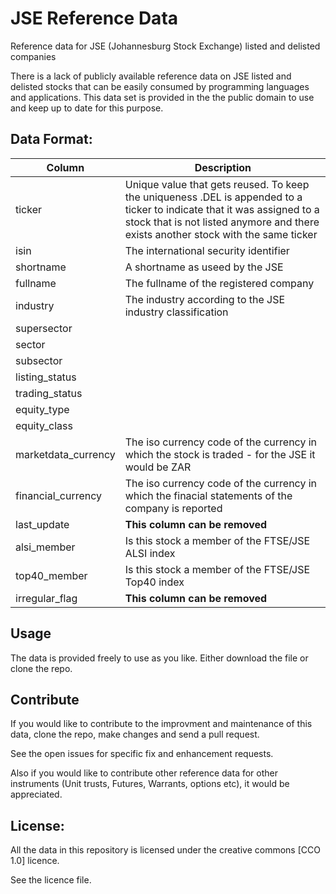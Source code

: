 # JSE Reference Data
Reference data for JSE (Johannesburg Stock Exchange) listed and delisted companies

There is a lack of publicly available reference data on JSE listed and delisted stocks that can be easily consumed by programming languages and applications.
This data set is provided in the the public domain to use and keep up to date for this purpose.

## Data Format:

|Column | Description|
|---|---|
|ticker | Unique value that gets reused.  To keep the uniqueness .DEL is appended to a ticker to indicate that it was assigned to a stock that is not listed anymore and there exists another stock with the same ticker
|isin | The international security identifier
|shortname | A shortname as useed by the JSE
|fullname | The fullname of the registered company
|industry | The industry according to the JSE industry classification
|supersector |  
|sector |
|subsector |
|listing_status|
|trading_status|
|equity_type|
|equity_class|
|marketdata_currency| The iso currency code of the currency in which the stock is traded - for the JSE it would be ZAR
|financial_currency| The iso currency code of the currency in which the finacial statements of the company is reported
|last_update| **This column can be removed**
|alsi_member| Is this stock a member of the FTSE/JSE ALSI index
|top40_member| Is this stock a member of the FTSE/JSE Top40 index
|irregular_flag| **This column can be removed**

## Usage

The data is provided freely to use as you like.  Either download the file or clone the repo.

## Contribute

If you would like to contribute to the improvment and maintenance of this data, clone the repo, make changes and send a pull request.

See the open issues for specific fix and enhancement requests.

Also if you would like to contribute other reference data for other instruments (Unit trusts, Futures, Warrants, options etc), it would be appreciated.

## License:

All the data in this repository is licensed under the creative commons [CCO 1.0] licence.

See the licence file.
